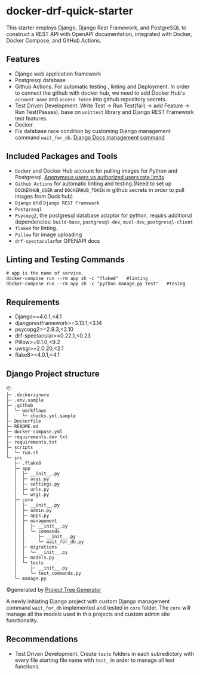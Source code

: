 # docker-drf-quick-starter

This starter employs Django, Django Rest Framework, and PostgreSQL to construct a REST API with OpenAPI documentation, integrated with Docker, Docker Compose, and GitHub Actions.

## Features

- Django web application framework
- Postgresql database
- Github Actions. For automatic testing , linting and Deployment. In order to connect the github with docker hub, we need to add Docker Hub's `account name` and `access token` into github repository secrets.
- Test Driven Development. Write Test -> Run Test(fail) -> add Feature -> Run Test(Passes). base on `unittest` library and Django REST Framework test features.
- Docker.
- Fix database race condition by customing Django management command `wait_for_db`. [Django Docs management command](https://docs.djangoproject.com/en/5.0/topics/testing/tools/#topics-testing-management-commands)

## Included Packages and Tools

- `Docker` and Docker Hub account for pulling images for Python and Postgresql. [Anonymous users vs authorized users rate limits](https://docs.docker.com/docker-hub/download-rate-limit/)
- `Github Actions` for automatic linting and testing.(Need to set up `DOCKERHUB_USER` and `DOCKERHUB_TOKEN` in github secrets in order to pull images from Dock hub)
- `Django` and `Django REST Framework`
- `Postgresql`
- `Psycopg2`, the postgresql database adaptor for python, requirs additional dependencies: `build-base`, `postgresql-dev`, `musl-dev`, `postgresql-client`
- `flake8` for linting.
- `Pillow` for image uploading
- `drf-spectacular`for OPENAPI docs

## Linting and Testing Commands

```shell
# app is the name of service.
docker-compose run --rm app sh -c "flake8"   #linting
docker-compose run --rm app sh -c "python manage.py test"   #tesing
```

## Requirements

- Django>=4.0.1,<4.1
- djangorestframework>=3.13.1,<3.14
- psycopg2>=2.9.3,<2.10
- drf-spectacular>=0.22.1,<0.23
- Pillow>=9.1.0,<9.2
- uwsgi>=2.0.20,<2.1
- flake8>=4.0.1,<4.1

## Django Project structure

```
📦
├─ .dockerignore
├─ .env.sample
├─ .github
│  └─ workflows
│     └─ checks.yml.sample
├─ Dockerfile
├─ README.md
├─ docker-compose.yml
├─ requirements.dev.txt
├─ requirements.txt
├─ scripts
│  └─ run.sh
└─ src
   ├─ .flake8
   ├─ app
   │  ├─ __init__.py
   │  ├─ asgi.py
   │  ├─ settings.py
   │  ├─ urls.py
   │  └─ wsgi.py
   ├─ core
   │  ├─ __init__.py
   │  ├─ admin.py
   │  ├─ apps.py
   │  ├─ management
   │  │  ├─ __init__.py
   │  │  └─ commands
   │  │     ├─ __init__.py
   │  │     └─ wait_for_db.py
   │  ├─ migrations
   │  │  └─ __init__.py
   │  ├─ models.py
   │  └─ tests
   │     ├─ __init__.py
   │     └─ test_commands.py
   └─ manage.py
```

©generated by [Project Tree Generator](https://woochanleee.github.io/project-tree-generator)

A newly initiating Django project with custom Django management command `wait_for_db` implemented and tested in `core` folder. The `core` will manage all the models used in this projects and custom admin site functionality.

## Recommendations

- Test Driven Development. Create `tests` folders in each subredictory with every file starting file name with `test_` in order to manage all test functions.
